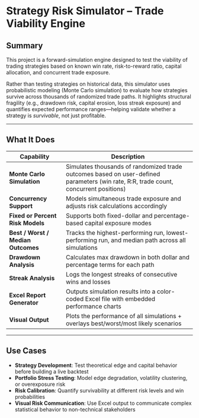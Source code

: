 # **Strategy Risk Simulator – Trade Viability Engine**

## Summary  
This project is a forward-simulation engine designed to test the viability of trading strategies based on known win rate, risk-to-reward ratio, capital allocation, and concurrent trade exposure.

Rather than testing strategies on historical data, this simulator uses probabilistic modeling (Monte Carlo simulation) to evaluate how strategies survive across thousands of randomized trade paths. It highlights structural fragility (e.g., drawdown risk, capital erosion, loss streak exposure) and quantifies expected performance ranges—helping validate whether a strategy is *survivable*, not just profitable.

---

## What It Does

| Capability | Description |
|------------|-------------|
| **Monte Carlo Simulation** | Simulates thousands of randomized trade outcomes based on user-defined parameters (win rate, R:R, trade count, concurrent positions)  
| **Concurrency Support** | Models simultaneous trade exposure and adjusts risk calculations accordingly  
| **Fixed or Percent Risk Models** | Supports both fixed-dollar and percentage-based capital exposure modes  
| **Best / Worst / Median Outcomes** | Tracks the highest-performing run, lowest-performing run, and median path across all simulations  
| **Drawdown Analysis** | Calculates max drawdown in both dollar and percentage terms for each path  
| **Streak Analysis** | Logs the longest streaks of consecutive wins and losses  
| **Excel Report Generator** | Outputs simulation results into a color-coded Excel file with embedded performance charts  
| **Visual Output** | Plots the performance of all simulations + overlays best/worst/most likely scenarios

---

## Use Cases

- **Strategy Development**: Test theoretical edge and capital behavior before building a live backtest  
- **Portfolio Stress Testing**: Model edge degradation, volatility clustering, or overexposure risk  
- **Risk Calibration**: Quantify survivability at different risk levels and win probabilities  
- **Visual Risk Communication**: Use Excel output to communicate complex statistical behavior to non-technical stakeholders

